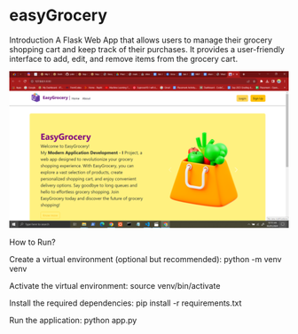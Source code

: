 # easyGrocery

Introduction
A Flask Web App  that allows users to manage their grocery shopping cart and keep track of their purchases. It provides a user-friendly interface to add, edit, and remove items from the grocery cart.


![ss](https://github.com/Shankjbs571/easyGrocery/blob/main/grocery_app/static/images/Screenshot%20(35).png?raw=true)



How to Run?

Create a virtual environment (optional but recommended): python -m venv venv

Activate the virtual environment: source venv/bin/activate

Install the required dependencies: pip install -r requirements.txt

Run the application: python app.py



